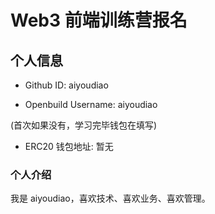 # Web3 前端训练营报名

## 个人信息

* Github ID: aiyoudiao

* Openbuild Username: aiyoudiao

(首次如果没有，学习完毕钱包在填写)

* ERC20 钱包地址: 暂无

### 个人介绍

我是 aiyoudiao，喜欢技术、喜欢业务、喜欢管理。

